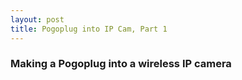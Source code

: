 ```yaml
---
layout: post
title: Pogoplug into IP Cam, Part 1
---
```


### Making a Pogoplug into a wireless IP camera